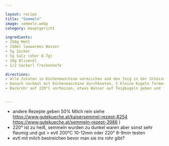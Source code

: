 ```yaml
---

layout: recipe
title: "Semmeln"
image: semmeln.webp
category: Hauptgericht

ingredients:
- 250g Mehl
- 150ml lauwarmes Wasser
- 5g Zucker
- 5g Salz (eher 6-7g)
- 10g Olivenöl
- 1/2 Sackerl Trockenhefe

directions:
- Alle Zutaten in Küchenmaschine vermischen und den Teig in der Schüssel 30min im Backrohr gehen lassen
- Danach nochmal mit Küchenmaschine durchkneten, 5 kleine Kugeln formen (falten und mit Hand kreisförmig schwenken wie bei Burger Buns), mit Messer einschneiden, auf Backpapier auslegen und 20min rasten lassen
- Backrohr auf 220°C vorheizen, etwas Wasser auf Teigkugeln geben und für 10min (evtl waren es 15?) ins Backrohr geben


---
```


- andere Rezepte geben 50% Milch rein siehe https://www.gutekueche.at/kaisersemmel-rezept-8254 https://www.gutekueche.at/semmeln-rezept-3986 )
- 220° ist zu heiß, semmeln wurden zu dunkel waren aber sonst sehr flaumig und gut > evtl 200°C 10-12min oder 220° 8-9min testen
- evtl mit milch bestreichen bevor man sie ins rohr gibt?